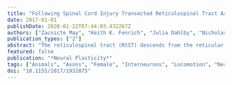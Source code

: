 ```yaml
---
title: "Following Spinal Cord Injury Transected Reticulospinal Tract Axons Develop New Collateral Inputs to Spinal Interneurons in Parallel with Locomotor Recovery"
date: 2017-01-01
publishDate: 2020-01-22T07:44:03.432267Z
authors: ["Zacnicte May", "Keith K. Fenrich", "Julia Dahlby", "Nicholas J. Batty", "Abel Torres-Espín", "Karim Fouad"]
publication_types: ["2"]
abstract: "The reticulospinal tract (RtST) descends from the reticular formation and terminates in the spinal cord. The RtST drives the initiation of locomotion and postural control. RtST axons form new contacts with propriospinal interneurons (PrINs) after incomplete spinal cord injury (SCI); however, it is unclear if injured or uninjured axons make these connections. We completely transected all traced RtST axons in rats using a staggered model, where a hemisection SCI at vertebra T10 is followed by a contralateral hemisection at vertebra T7. In one group of the animals, the T7 SCI was performed 2 weeks after the T10 SCI (delayed; dSTAG), and in another group, the T10 and T7 SCIs were concomitant (cSTAG). dSTAG animals had significantly more RtST-PrIN contacts in the grey matter compared to cSTAG animals (p textless 0.05). These results were accompanied by enhanced locomotor recovery with dSTAG animals significantly outperforming cSTAG animals (BBB test; p textless 0.05). This difference suggests that activity in neuronal networks below the first SCI may contribute to enhanced recovery, because dSTAG rats recovered locomotor ability before the second hemisection. In conclusion, our findings support the hypothesis that the injured RtST forms new connections and is a key player in the recovery of locomotion post-SCI."
featured: false
publication: "*Neural Plasticity*"
tags: ["Animals", "Axons", "Female", "Interneurons", "Locomotion", "Nerve Regeneration", "Neuroanatomical Tract-Tracing Techniques", "Rats", "Inbred Lew", "Recovery of Function", "Spinal Cord Injuries", "Thoracic Vertebrae"]
doi: "10.1155/2017/1932875"
---
```


